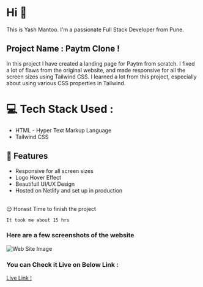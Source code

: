 # Hi 👋 
This is Yash Mantoo. 
I'm a passionate Full Stack Developer from Pune.

## Project Name : **Paytm Clone !**

In this project I have created a landing page for Paytm from scratch. I fixed a lot of flaws from the original website, and made responsive for all the screen sizes using Tailwind CSS.
I learned a lot from this project, especially about using various CSS properties in Tailwind.
</br>

# 💻 Tech Stack Used :

  - HTML - Hyper Text Markup Language
  - Tailwind CSS

## 📝 Features

- Responsive for all screen sizes
- Logo Hover Effect
- Beautifull UI/UX Design
- Hosted on Netlify and set up in production
</br>
😌 Honest Time to finish the project

    It took me about 15 hrs

### Here are a few screenshots of the website

![Web Site Image]()

### You can Check it Live on Below Link :

[Live Link !]()

